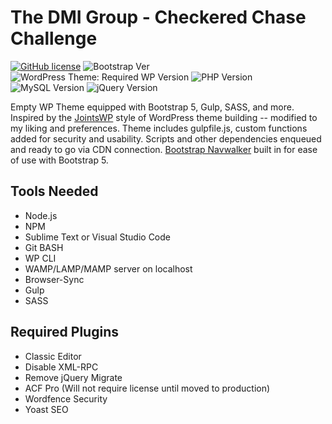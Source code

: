 # The DMI Group - Checkered Chase Challenge

[![GitHub license](https://img.shields.io/github/license/bkaminski/checkered_chase?style=flat-square)](https://github.com/bkaminski/advanced-polymer/blob/main/LICENSE) ![Bootstrap Ver](https://img.shields.io/badge/LIB-Bootstrap--v5.0-blueviolet?style=flat-square)  ![WordPress Theme: Required WP Version](https://img.shields.io/badge/WordPress-%3E%3D5.6.2-blue?style=flat-square) ![PHP Version](https://img.shields.io/badge/PHP-%3E%3D7.3.27-green?style=flat-square) ![MySQL Version](https://img.shields.io/badge/MySQL-v5.6-red?style=flat-square) ![jQuery Version](https://img.shields.io/badge/jQuery-3.5.1-ff69b4?style="flat-square)

Empty WP Theme equipped with Bootstrap 5, Gulp, SASS, and more. Inspired by the <a href="https://github.com/JeremyEnglert/JointsWP" target="_blank">JointsWP</a> style of WordPress theme building -- modified to my liking and preferences. Theme includes gulpfile.js, custom functions added for security and usability. Scripts and other dependencies enqueued and ready to go via CDN connection. <a href="https://github.com/wp-bootstrap/wp-bootstrap-navwalker" target="_blank">Bootstrap Navwalker</a> built in for ease of use with Bootstrap 5.

## Tools Needed
 - Node.js
 - NPM
 - Sublime Text or Visual Studio Code
 - Git BASH
 - WP CLI
 - WAMP/LAMP/MAMP server on localhost
 - Browser-Sync
 - Gulp
 - SASS

## Required Plugins
 - Classic Editor
 - Disable XML-RPC
 - Remove jQuery Migrate
 - ACF Pro (Will not require license until moved to production) 
 - Wordfence Security
 - Yoast SEO
